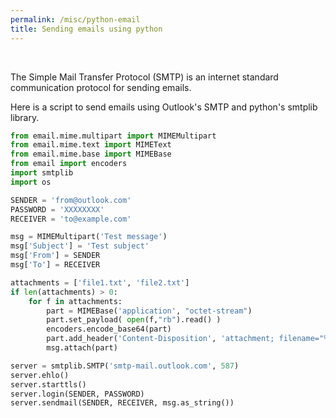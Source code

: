 ```yaml
---
permalink: /misc/python-email
title: Sending emails using python
---
```


<br>


The Simple Mail Transfer Protocol (SMTP) is an internet standard communication protocol for sending emails. <br>

Here is a script to send emails using Outlook's SMTP and python's smtplib library.

```py
from email.mime.multipart import MIMEMultipart
from email.mime.text import MIMEText
from email.mime.base import MIMEBase
from email import encoders
import smtplib
import os

SENDER = 'from@outlook.com'
PASSWORD = 'XXXXXXXX'
RECEIVER = 'to@example.com'

msg = MIMEMultipart('Test message')
msg['Subject'] = 'Test subject'
msg['From'] = SENDER
msg['To'] = RECEIVER

attachments = ['file1.txt', 'file2.txt']
if len(attachments) > 0: 
    for f in attachments:
        part = MIMEBase('application', "octet-stream")
        part.set_payload( open(f,"rb").read() )
        encoders.encode_base64(part)
        part.add_header('Content-Disposition', 'attachment; filename="%s"' % os.path.basename(f))
        msg.attach(part)

server = smtplib.SMTP('smtp-mail.outlook.com', 587)
server.ehlo()
server.starttls()
server.login(SENDER, PASSWORD) 
server.sendmail(SENDER, RECEIVER, msg.as_string())
```
